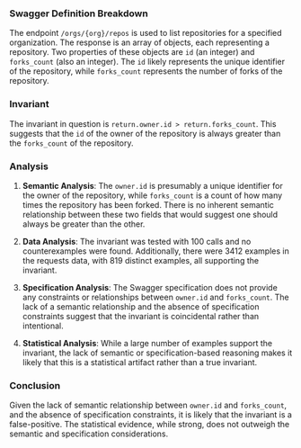 ### Swagger Definition Breakdown
The endpoint `/orgs/{org}/repos` is used to list repositories for a specified organization. The response is an array of objects, each representing a repository. Two properties of these objects are `id` (an integer) and `forks_count` (also an integer). The `id` likely represents the unique identifier of the repository, while `forks_count` represents the number of forks of the repository.

### Invariant
The invariant in question is `return.owner.id > return.forks_count`. This suggests that the `id` of the owner of the repository is always greater than the `forks_count` of the repository.

### Analysis
1. **Semantic Analysis**: The `owner.id` is presumably a unique identifier for the owner of the repository, while `forks_count` is a count of how many times the repository has been forked. There is no inherent semantic relationship between these two fields that would suggest one should always be greater than the other.

2. **Data Analysis**: The invariant was tested with 100 calls and no counterexamples were found. Additionally, there were 3412 examples in the requests data, with 819 distinct examples, all supporting the invariant.

3. **Specification Analysis**: The Swagger specification does not provide any constraints or relationships between `owner.id` and `forks_count`. The lack of a semantic relationship and the absence of specification constraints suggest that the invariant is coincidental rather than intentional.

4. **Statistical Analysis**: While a large number of examples support the invariant, the lack of semantic or specification-based reasoning makes it likely that this is a statistical artifact rather than a true invariant.

### Conclusion
Given the lack of semantic relationship between `owner.id` and `forks_count`, and the absence of specification constraints, it is likely that the invariant is a false-positive. The statistical evidence, while strong, does not outweigh the semantic and specification considerations.
